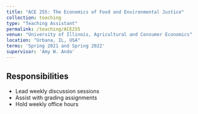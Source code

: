 ```yaml
---
title: "ACE 255: The Economics of Food and Environmental Justice"
collection: teaching
type: "Teaching Assistant"
permalink: /teaching/ACE255
venue: "University of Illinois, Agricultural and Consumer Economics"
location: "Urbana, IL, USA"
terms: 'Spring 2021 and Spring 2022'
supervisor: 'Amy W. Ando'
---
```

Responsibilities
---
* Lead weekly discussion sessions
* Assist with grading assignments
* Hold weekly office hours
